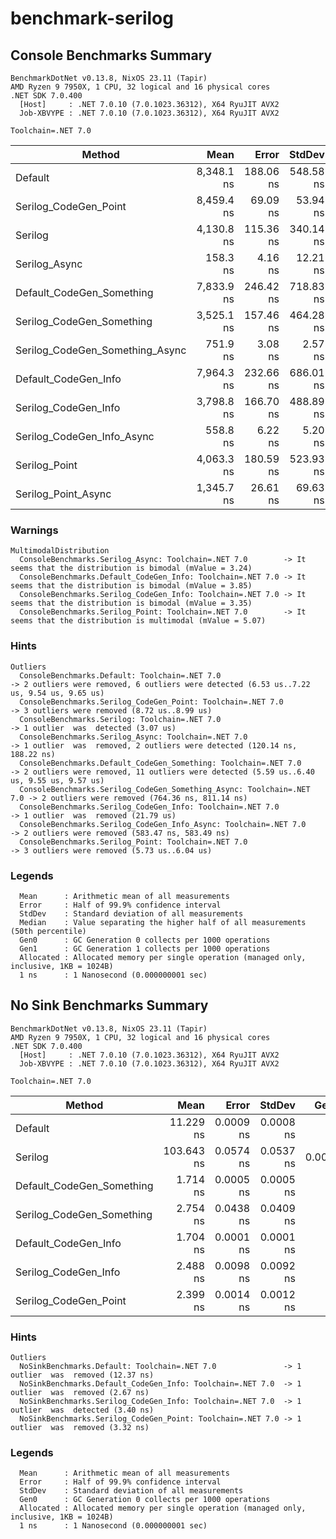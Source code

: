 # benchmark-serilog

## Console Benchmarks Summary

```
BenchmarkDotNet v0.13.8, NixOS 23.11 (Tapir)
AMD Ryzen 9 7950X, 1 CPU, 32 logical and 16 physical cores
.NET SDK 7.0.400
  [Host]     : .NET 7.0.10 (7.0.1023.36312), X64 RyuJIT AVX2
  Job-XBVYPE : .NET 7.0.10 (7.0.1023.36312), X64 RyuJIT AVX2

Toolchain=.NET 7.0
```


| Method                          |       Mean |     Error |    StdDev |     Median |   Gen0 |   Gen1 | Allocated |
|---------------------------------|-----------:|----------:|----------:|-----------:|-------:|-------:|----------:|
| Default                         | 8,348.1 ns | 188.06 ns | 548.58 ns | 8,506.3 ns |      - |      - |     208 B |
| Serilog_CodeGen_Point           | 8,459.4 ns |  69.09 ns |  53.94 ns | 8,465.6 ns |      - |      - |     384 B |
| Serilog                         | 4,130.8 ns | 115.36 ns | 340.14 ns | 4,268.5 ns | 0.0076 |      - |    1048 B |
| Serilog_Async                   |   158.3 ns |   4.16 ns |  12.21 ns |   161.0 ns | 0.0024 |      - |     201 B |
| Default_CodeGen_Something       | 7,833.9 ns | 246.42 ns | 718.83 ns | 7,923.0 ns |      - |      - |     352 B |
| Serilog_CodeGen_Something       | 3,525.1 ns | 157.46 ns | 464.28 ns | 3,392.1 ns | 0.0229 |      - |    2072 B |
| Serilog_CodeGen_Something_Async |   751.9 ns |   3.08 ns |   2.57 ns |   752.5 ns | 0.0153 | 0.0134 |    1308 B |
| Default_CodeGen_Info            | 7,964.3 ns | 232.66 ns | 686.01 ns | 7,949.6 ns |      - |      - |     312 B |
| Serilog_CodeGen_Info            | 3,798.8 ns | 166.70 ns | 488.89 ns | 3,857.7 ns | 0.0153 |      - |    1680 B |
| Serilog_CodeGen_Info_Async      |   558.8 ns |   6.22 ns |   5.20 ns |   558.0 ns | 0.0105 | 0.0086 |     922 B |
| Serilog_Point                   | 4,063.3 ns | 180.59 ns | 523.93 ns | 4,030.7 ns | 0.0229 |      - |    2160 B |
| Serilog_Point_Async             | 1,345.7 ns |  26.61 ns |  69.63 ns | 1,357.8 ns | 0.0191 | 0.0191 |    1727 B |

### Warnings

```
MultimodalDistribution
  ConsoleBenchmarks.Serilog_Async: Toolchain=.NET 7.0        -> It seems that the distribution is bimodal (mValue = 3.24)
  ConsoleBenchmarks.Default_CodeGen_Info: Toolchain=.NET 7.0 -> It seems that the distribution is bimodal (mValue = 3.85)
  ConsoleBenchmarks.Serilog_CodeGen_Info: Toolchain=.NET 7.0 -> It seems that the distribution is bimodal (mValue = 3.35)
  ConsoleBenchmarks.Serilog_Point: Toolchain=.NET 7.0        -> It seems that the distribution is multimodal (mValue = 5.07)
```

### Hints

```
Outliers
  ConsoleBenchmarks.Default: Toolchain=.NET 7.0                         -> 2 outliers were removed, 6 outliers were detected (6.53 us..7.22 us, 9.54 us, 9.65 us)
  ConsoleBenchmarks.Serilog_CodeGen_Point: Toolchain=.NET 7.0           -> 3 outliers were removed (8.72 us..8.99 us)
  ConsoleBenchmarks.Serilog: Toolchain=.NET 7.0                         -> 1 outlier  was  detected (3.07 us)
  ConsoleBenchmarks.Serilog_Async: Toolchain=.NET 7.0                   -> 1 outlier  was  removed, 2 outliers were detected (120.14 ns, 188.22 ns)
  ConsoleBenchmarks.Default_CodeGen_Something: Toolchain=.NET 7.0       -> 2 outliers were removed, 11 outliers were detected (5.59 us..6.40 us, 9.55 us, 9.57 us)
  ConsoleBenchmarks.Serilog_CodeGen_Something_Async: Toolchain=.NET 7.0 -> 2 outliers were removed (764.36 ns, 811.14 ns)
  ConsoleBenchmarks.Serilog_CodeGen_Info: Toolchain=.NET 7.0            -> 1 outlier  was  removed (21.79 us)
  ConsoleBenchmarks.Serilog_CodeGen_Info_Async: Toolchain=.NET 7.0      -> 2 outliers were removed (583.47 ns, 583.49 ns)
  ConsoleBenchmarks.Serilog_Point: Toolchain=.NET 7.0                   -> 3 outliers were removed (5.73 us..6.04 us)
```

### Legends
```
  Mean      : Arithmetic mean of all measurements
  Error     : Half of 99.9% confidence interval
  StdDev    : Standard deviation of all measurements
  Median    : Value separating the higher half of all measurements (50th percentile)
  Gen0      : GC Generation 0 collects per 1000 operations
  Gen1      : GC Generation 1 collects per 1000 operations
  Allocated : Allocated memory per single operation (managed only, inclusive, 1KB = 1024B)
  1 ns      : 1 Nanosecond (0.000000001 sec)
```


## No Sink Benchmarks Summary

```
BenchmarkDotNet v0.13.8, NixOS 23.11 (Tapir)
AMD Ryzen 9 7950X, 1 CPU, 32 logical and 16 physical cores
.NET SDK 7.0.400
  [Host]     : .NET 7.0.10 (7.0.1023.36312), X64 RyuJIT AVX2
  Job-XBVYPE : .NET 7.0.10 (7.0.1023.36312), X64 RyuJIT AVX2

Toolchain=.NET 7.0
```


| Method                    |       Mean |     Error |    StdDev |   Gen0 | Allocated |
|---------------------------|-----------:|----------:|----------:|-------:|----------:|
| Default                   |  11.229 ns | 0.0009 ns | 0.0008 ns |      - |         - |
| Serilog                   | 103.643 ns | 0.0574 ns | 0.0537 ns | 0.0017 |     144 B |
| Default_CodeGen_Something |   1.714 ns | 0.0005 ns | 0.0005 ns |      - |         - |
| Serilog_CodeGen_Something |   2.754 ns | 0.0438 ns | 0.0409 ns |      - |         - |
| Default_CodeGen_Info      |   1.704 ns | 0.0001 ns | 0.0001 ns |      - |         - |
| Serilog_CodeGen_Info      |   2.488 ns | 0.0098 ns | 0.0092 ns |      - |         - |
| Serilog_CodeGen_Point     |   2.399 ns | 0.0014 ns | 0.0012 ns |      - |         - |

### Hints

```
Outliers
  NoSinkBenchmarks.Default: Toolchain=.NET 7.0               -> 1 outlier  was  removed (12.37 ns)
  NoSinkBenchmarks.Default_CodeGen_Info: Toolchain=.NET 7.0  -> 1 outlier  was  removed (2.67 ns)
  NoSinkBenchmarks.Serilog_CodeGen_Info: Toolchain=.NET 7.0  -> 1 outlier  was  detected (3.40 ns)
  NoSinkBenchmarks.Serilog_CodeGen_Point: Toolchain=.NET 7.0 -> 1 outlier  was  removed (3.32 ns)
```

### Legends

```
  Mean      : Arithmetic mean of all measurements
  Error     : Half of 99.9% confidence interval
  StdDev    : Standard deviation of all measurements
  Gen0      : GC Generation 0 collects per 1000 operations
  Allocated : Allocated memory per single operation (managed only, inclusive, 1KB = 1024B)
  1 ns      : 1 Nanosecond (0.000000001 sec)
```

